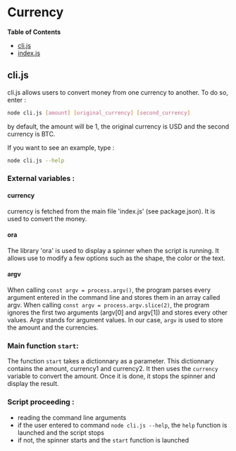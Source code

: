 # Currency 

**Table of Contents**

- [cli.js](#-cli)
- [index.js](#-index)

## cli.js

cli.js allows users to convert money from one currency to another.
To do so, enter :
```sh
node cli.js [amount] [original_currency] [second_currency]
```
by default, the amount will be 1, the original currency is USD and the second currency is BTC.

If you want to see an example, type :
```sh
node cli.js --help
```

### External variables :

#### currency
currency is fetched from the main file 'index.js' (see package.json). It is used to convert the money.

#### ora
The library 'ora' is used to display a spinner when the script is running. It allows use to modify a few options such as the shape, the color or the text.

#### argv
When calling `const argv = process.argv()`, the program parses every argument entered in the command line and stores them in an array called argv. 
When calling `const argv = process.argv.slice(2)`, the program ignores the first two arguments (argv[0] and argv[1]) and stores every other values.
Argv stands for argument values.
In our case, `argv` is used to store the amount and the currencies.


### Main function `start`:

The function `start` takes a dictionnary as a parameter. This dictionnary contains the amount, currency1 and currency2. It then uses the `currency` variable to convert the amount. Once it is done, it stops the spinner and display the result.


### Script proceeding :

- reading the command line arguments
- if the user entered to command `node cli.js --help`, the `help` function is launched and the script stops
- if not, the spinner starts and the `start` function is launched

